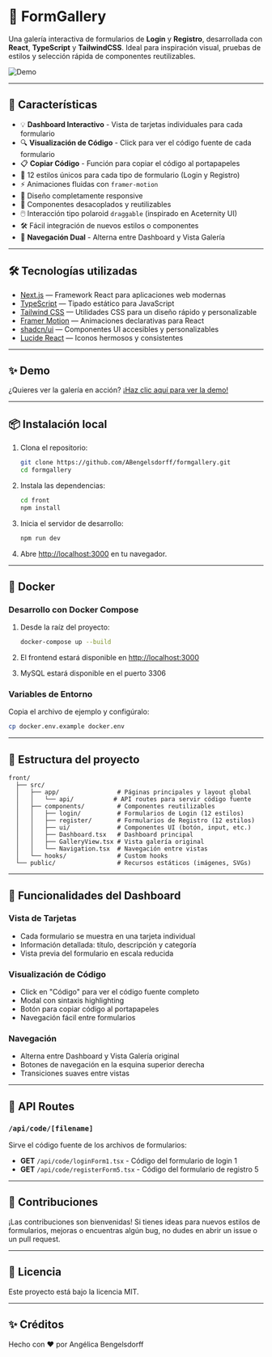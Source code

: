 # 📸 FormGallery

Una galería interactiva de formularios de **Login** y **Registro**, desarrollada con **React**, **TypeScript** y **TailwindCSS**. Ideal para inspiración visual, pruebas de estilos y selección rápida de componentes reutilizables.

![Demo](./front/public/demo.png)

---

## 🚀 Características

- 💡 **Dashboard Interactivo** - Vista de tarjetas individuales para cada formulario
- 🔍 **Visualización de Código** - Click para ver el código fuente de cada formulario
- 📋 **Copiar Código** - Función para copiar el código al portapapeles
- 🎨 12 estilos únicos para cada tipo de formulario (Login y Registro)
- ⚡ Animaciones fluidas con `framer-motion`
- 📱 Diseño completamente responsive
- 🧩 Componentes desacoplados y reutilizables
- 🖱️ Interacción tipo polaroid `draggable` (inspirado en Aceternity UI)
- 🛠️ Fácil integración de nuevos estilos o componentes
- 🔄 **Navegación Dual** - Alterna entre Dashboard y Vista Galería

---

## 🛠️ Tecnologías utilizadas

- [Next.js](https://nextjs.org/) — Framework React para aplicaciones web modernas
- [TypeScript](https://www.typescriptlang.org/) — Tipado estático para JavaScript
- [Tailwind CSS](https://tailwindcss.com/) — Utilidades CSS para un diseño rápido y personalizable
- [Framer Motion](https://www.framer.com/motion/) — Animaciones declarativas para React
- [shadcn/ui](https://ui.shadcn.dev/) — Componentes UI accesibles y personalizables
- [Lucide React](https://lucide.dev/) — Iconos hermosos y consistentes

---

## ✨ Demo

¿Quieres ver la galería en acción? [¡Haz clic aquí para ver la demo!](https://formgallery.vercel.app/)

---

## 📦 Instalación local

1. Clona el repositorio:
   ```bash
   git clone https://github.com/ABengelsdorff/formgallery.git
   cd formgallery
   ```

2. Instala las dependencias:
   ```bash
   cd front
   npm install
   ```

3. Inicia el servidor de desarrollo:
   ```bash
   npm run dev
   ```

4. Abre [http://localhost:3000](http://localhost:3000) en tu navegador.

---

## 🐳 Docker

### Desarrollo con Docker Compose

1. Desde la raíz del proyecto:
   ```bash
   docker-compose up --build
   ```

2. El frontend estará disponible en [http://localhost:3000](http://localhost:3000)
3. MySQL estará disponible en el puerto 3306

### Variables de Entorno

Copia el archivo de ejemplo y configúralo:
```bash
cp docker.env.example docker.env
```

---

## 📁 Estructura del proyecto

```
front/
  ├── src/
  │   ├── app/                # Páginas principales y layout global
  │   │   └── api/           # API routes para servir código fuente
  │   ├── components/         # Componentes reutilizables
  │   │   ├── login/          # Formularios de Login (12 estilos)
  │   │   ├── register/       # Formularios de Registro (12 estilos)
  │   │   ├── ui/             # Componentes UI (botón, input, etc.)
  │   │   ├── Dashboard.tsx   # Dashboard principal
  │   │   ├── GalleryView.tsx # Vista galería original
  │   │   └── Navigation.tsx  # Navegación entre vistas
  │   └── hooks/              # Custom hooks
  └── public/                 # Recursos estáticos (imágenes, SVGs)
```

---

## 🎯 Funcionalidades del Dashboard

### Vista de Tarjetas
- Cada formulario se muestra en una tarjeta individual
- Información detallada: título, descripción y categoría
- Vista previa del formulario en escala reducida

### Visualización de Código
- Click en "Código" para ver el código fuente completo
- Modal con sintaxis highlighting
- Botón para copiar código al portapapeles
- Navegación fácil entre formularios

### Navegación
- Alterna entre Dashboard y Vista Galería original
- Botones de navegación en la esquina superior derecha
- Transiciones suaves entre vistas

---

## 🔧 API Routes

### `/api/code/[filename]`
Sirve el código fuente de los archivos de formularios:
- **GET** `/api/code/loginForm1.tsx` - Código del formulario de login 1
- **GET** `/api/code/registerForm5.tsx` - Código del formulario de registro 5

---

## 🤝 Contribuciones

¡Las contribuciones son bienvenidas! Si tienes ideas para nuevos estilos de formularios, mejoras o encuentras algún bug, no dudes en abrir un issue o un pull request.

---

## 📄 Licencia

Este proyecto está bajo la licencia MIT.

---

## ✨ Créditos

Hecho con ❤️ por Angélica Bengelsdorff
